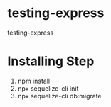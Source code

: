 # testing-express
testing-express

# Installing Step
1. npm install
2. npx sequelize-cli init
3. npx sequelize-cli db:migrate
